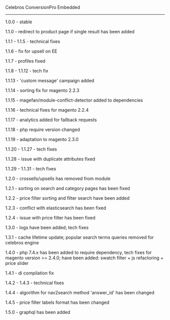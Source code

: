 Celebros ConversionPro Embedded

-------------------------------

1.0.0 - stable

1.1.0 - redirect to product page if single result has been added

1.1.1 - 1.1.5 - technical fixes

1.1.6 - fix for upsell on EE

1.1.7 - profiles fixed

1.1.8 - 1.1.12 - tech fix

1.1.13 - 'custom message' campaign added

1.1.14 - sorting fix for magento 2.2.3

1.1.15 - magefan/module-conflict-detector added to dependencies

1.1.16 - technical fixes for magento 2.2.4

1.1.17 - analytics added for fallback requests

1.1.18 - php require version changed

1.1.19 - adaptation to magento 2.3.0

1.1.20 - 1.1.27 - tech fixes

1.1.28 - issue with duplicate attributes fixed

1.1.29 - 1.1.31 - tech fixes

1.2.0 - crossells/upsells has removed from module

1.2.1 - sorting on search and category pages has been fixed

1.2.2 - price filter sorting and filter search have been added

1.2.3 - conflict with elasticsearch has been fixed

1.2.4 - issue with price filter has been fixed

1.3.0 - logs have been added; tech fixes

1.3.1 - cache lifetime update; popular search terms queries removed for celebros engine

1.4.0 - php 7.4.x has been added to require dependency, tech fixes for magento version >= 2.4.0; have been added: swatch filter + js refactoring + price slider

1.4.1 - di compilation fix

1.4.2 - 1.4.3 - technical fixes

1.4.4 - algorithm for nav2search method 'answer_id' has been changed

1.4.5 - price filter labels format has been changed

1.5.0 - graphql has been added

